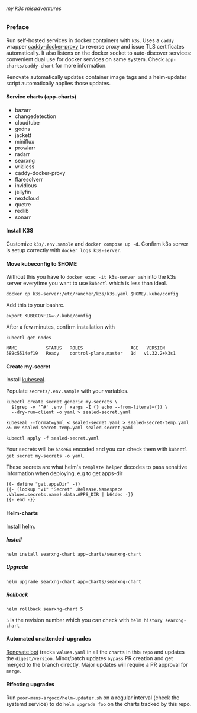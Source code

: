 ###### my k3s misadventures

### Preface
Run self-hosted services in docker containers with `k3s`. Uses a `caddy` wrapper [caddy-docker-proxy](https://github.com/lucaslorentz/caddy-docker-proxy) to reverse proxy and issue TLS certificates automatically. It also listens on the docker socket to auto-discover services: convenient dual use for docker services on same system. Check `app-charts/caddy-chart` for more information.

Renovate automatically updates container image tags and a helm-updater script automatically applies those updates.

#### Service charts (app-charts)
- bazarr
- changedetection
- cloudtube
- godns
- jackett
- miniflux
- prowlarr
- radarr
- searxng
- wikiless
- caddy-docker-proxy
- flaresolverr
- invidious
- jellyfin
- nextcloud
- quetre
- redlib
- sonarr


#### Install K3S

Customize `k3s/.env.sample` and `docker compose up -d`. Confirm k3s server is setup correctly with `docker logs k3s-server`.

#### Move kubeconfig to $HOME

Without this you have to `docker exec -it k3s-server ash` into the k3s server everytime you want to use `kubectl` which is less than ideal.

```
docker cp k3s-server:/etc/rancher/k3s/k3s.yaml $HOME/.kube/config
```

Add this to your bashrc.
```
export KUBECONFIG=~/.kube/config
```

After a few minutes, confirm installation with

```
kubectl get nodes

NAME           STATUS   ROLES                  AGE   VERSION
589c5514ef19   Ready    control-plane,master   1d   v1.32.2+k3s1

```

#### Create my-secret

Install [kubeseal](https://github.com/bitnami-labs/sealed-secrets?tab=readme-ov-file#linux).

Populate `secrets/.env.sample` with your variables.
```
kubectl create secret generic my-secrets \
  $(grep -v '^#' .env | xargs -I {} echo --from-literal={}) \
  --dry-run=client -o yaml > sealed-secret.yaml
```

```
kubeseal --format=yaml < sealed-secret.yaml > sealed-secret-temp.yaml && mv sealed-secret-temp.yaml sealed-secret.yaml
```

```
kubectl apply -f sealed-secret.yaml
```

Your secrets will be `base64` encoded and you can check them with `kubectl get secret my-secrets -o yaml`.

These secrets are what helm's `template helper` decodes to pass sensitive information when deploying. e.g to get apps-dir
```
{{- define "get.appsDir" -}}
{{- (lookup "v1" "Secret" .Release.Namespace .Values.secrets.name).data.APPS_DIR | b64dec -}}
{{- end -}}
```

#### Helm-charts

Install [helm](https://github.com/helm/helm).

##### Install
`helm install searxng-chart app-charts/searxng-chart`
##### Upgrade
`helm upgrade searxng-chart app-charts/searxng-chart`
##### Rollback
`helm rollback searxng-chart 5`

`5` is the revision number which you can check with
`helm history searxng-chart`

#### Automated unattended-upgrades

[Renovate bot](https://github.com/apps/renovate) tracks `values.yaml` in all the `charts` in this `repo` and updates the `digest/version`. Minor/patch updates `bypass` PR creation and get merged to the branch directly. Major updates will require a PR approval for `merge`.

#### Effecting upgrades

Run `poor-mans-argocd/helm-updater.sh` on a regular interval (check the systemd service) to do `helm upgrade foo` on the charts tracked by this repo.